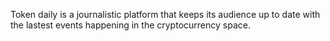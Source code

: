 Token daily is a journalistic platform that keeps its audience up to date with the lastest events happening in the cryptocurrency space.